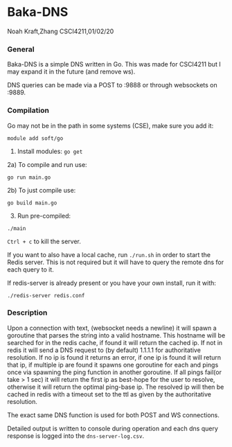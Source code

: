 # Baka-DNS
Noah Kraft,Zhang CSCI4211,01/02/20

### General
Baka-DNS is a simple DNS written in Go. This was made for CSCI4211 but I may expand it in the future (and remove ws).

DNS queries can be made via a POST to :9888 or through websockets on :9889.

### Compilation
Go may not be in the path in some systems (CSE), make sure you add it:

`module add soft/go`

1) Install modules:
`go get`

2a) To compile and run use:

`go run main.go`

2b) To just compile use:

`go build main.go`

3) Run pre-compiled:

`./main`

`Ctrl + c` to kill the server.

If you want to also have a local cache, run `./run.sh` in order to start the Redis server.
This is not required but it will have to query the remote dns for each query to it.

If redis-server is already present or you have your own install, run it with:

`./redis-server redis.conf`

### Description
Upon a connection with text, (websocket needs a newline) it will spawn a goroutine that parses the string into a valid
hostname. This hostname will be searched for in the redis cache, if found it will return the cached ip. If not in redis
it will send a DNS request to (by default) 1.1.1.1 for authoritative resolution. If no ip is found it returns an error, if
one ip is found it will return that ip, if multiple ip are found it spawns one goroutine for each and pings once via
spawning the ping function in another goroutine. If all pings fail(or take > 1 sec) it will return the first ip as
best-hope for the user to resolve, otherwise it will return the optimal ping-base ip. The resolved ip will then be cached
in redis with a timeout set to the ttl as given by the authoritative resolution.

The exact same DNS function is used for both POST and WS connections.

Detailed output is written to console during operation and each dns query response is logged into the `dns-server-log.csv`.
